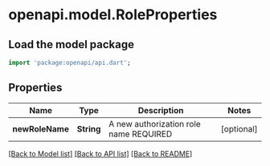 # openapi.model.RoleProperties

## Load the model package
```dart
import 'package:openapi/api.dart';
```

## Properties
Name | Type | Description | Notes
------------ | ------------- | ------------- | -------------
**newRoleName** | **String** | A new authorization role name REQUIRED | [optional] 

[[Back to Model list]](../README.md#documentation-for-models) [[Back to API list]](../README.md#documentation-for-api-endpoints) [[Back to README]](../README.md)


